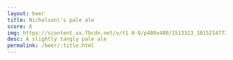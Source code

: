 ```yaml
---
layout: beer
title: Nicholson\'s pale ale
score: 6
img: https://scontent.xx.fbcdn.net/v/t1.0-0/p480x480/1513323_10152147734918745_1271199559_n.jpg?oh=7b18ad9554d78bf9835f427f139368cd&oe=587A0165
desc: A slightly tangly pale ale
permalink: /beer/:title.html
---
```

